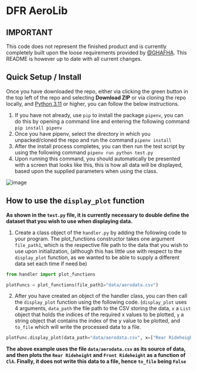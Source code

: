 # DFR AeroLib

## IMPORTANT

This code does not represent the finished product and is currently completely built upon the loose requirements provided by [@GHAFHA](https://github.com/GHAFHA). This README is however up to date with all current changes.

## Quick Setup / Install

Once you have downloaded the repo, either via clicking the green button in the top left of the repo and selecting **Download ZIP** or via cloning the repo locally, and [Python 3.11](https://www.python.org/downloads/) or higher, you can follow the below instructions.

1. If you have not already, use `pip` to install the package `pipenv`, you can do this by opening a command line and entering the following command `pip install pipenv`
2. Once you have pipenv, select the directory in which you unpacked/cloned the repo and run the command `pipenv install`
3. After the install process completes, you can then run the test script by using the following command `pipenv run python test.py`
4. Upon running this command, you should automatically be presented with a screen that looks like this, this is how all data will be displayed, based upon the supplied parameters when using the class.

![image](https://github.com/DallasFormulaRacing/AeroLib/assets/58915403/f131f85e-100d-4ed7-8d19-d53e289d6926)

## How to use the `display_plot` function

**As shown in the `test.py` file, it is currently necessary to double define the dataset that you wish to use when displaying data.**

1. Create a class object of the `handler.py` by adding the following code to your program. The plot_functions constructor takes one argument `file_path1`, which is the respective file path to the data that you wish to use upon initialization, (although this has little use with respect to the `display_plot` function, as we wanted to be able to supply a different data set each time if need be)

```py
from handler import plot_functions

plotFuncs = plot_functions(file_path1="data/aerodata.csv")
```

2. After you have created an object of the handler class, you can then call the `display_plot` function using the following code. (`display_plot` uses 4 arguments, `data_path` the file path to the CSV storing the data, `x` a `List` object that holds the indices of the required x values to be plotted, `y` a string object that contains the index of the y value to be plotted, and `to_file` which will write the processed data to a file.

```py
plotFunc.display_plot(data_path="data/aerodata.csv", x=["Rear Rideheight", "Front Rideheight"], y="ClA", to_file=False)
```

**The above example uses the file `data/aerodata.csv` as its source of data, and then plots the `Rear Rideheight` and `Front Rideheight` as a function of `ClA`. Finally, it does not write this data to a file, hence `to_file` being `False`**
